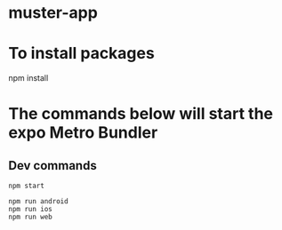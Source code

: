 # muster-app

# To install packages
npm install

# The commands below will start the expo Metro Bundler
## Dev commands
```
npm start 

npm run android
npm run ios
npm run web
```